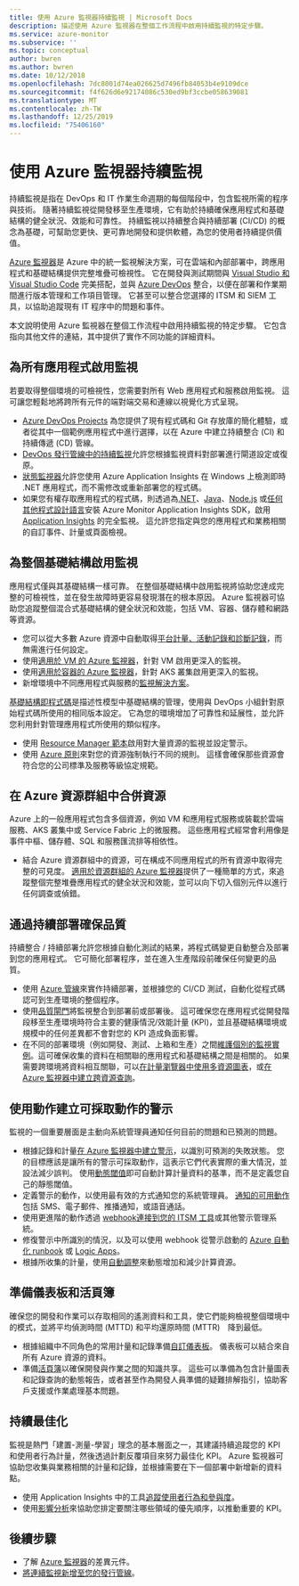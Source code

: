 ```yaml
---
title: 使用 Azure 監視器持續監視 | Microsoft Docs
description: 描述使用 Azure 監視器在整個工作流程中啟用持續監視的特定步驟。
ms.service: azure-monitor
ms.subservice: ''
ms.topic: conceptual
author: bwren
ms.author: bwren
ms.date: 10/12/2018
ms.openlocfilehash: 7dc8001d74ea026625d7496fb84053b4e9109dce
ms.sourcegitcommit: f4f626d6e92174086c530ed9bf3ccbe058639081
ms.translationtype: MT
ms.contentlocale: zh-TW
ms.lasthandoff: 12/25/2019
ms.locfileid: "75406160"
---
```

# <a name="continuous-monitoring-with-azure-monitor"></a>使用 Azure 監視器持續監視

持續監視是指在 DevOps 和 IT 作業生命週期的每個階段中，包含監視所需的程序與技術。 隨著持續監視從開發移至生產環境，它有助於持續確保應用程式和基礎結構的健全狀況、效能和可靠性。 持續監視以持續整合與持續部署 (CI/CD) 的概念為基礎，可幫助您更快、更可靠地開發和提供軟體，為您的使用者持續提供價值。

[Azure 監視器](overview.md)是 Azure 中的統一監視解決方案，可在雲端和內部部署中，跨應用程式和基礎結構提供完整堆疊可檢視性。 它在開發與測試期間與 [Visual Studio 和 Visual Studio Code](https://visualstudio.microsoft.com/) 完美搭配，並與 [Azure DevOps](/azure/devops/user-guide/index) 整合，以便在部署和作業期間進行版本管理和工作項目管理。 它甚至可以整合您選擇的 ITSM 和 SIEM 工具，以協助追蹤現有 IT 程序中的問題和事件。

本文說明使用 Azure 監視器在整個工作流程中啟用持續監視的特定步驟。 它包含指向其他文件的連結，其中提供了實作不同功能的詳細資料。


## <a name="enable-monitoring-for-all-your-applications"></a>為所有應用程式啟用監視
若要取得整個環境的可檢視性，您需要對所有 Web 應用程式和服務啟用監視。 這可讓您輕鬆地將跨所有元件的端對端交易和連線以視覺化方式呈現。

- [Azure DevOps Projects](../devops-project/overview.md) 為您提供了現有程式碼和 Git 存放庫的簡化體驗，或者從其中一個範例應用程式中進行選擇，以在 Azure 中建立持續整合 (CI) 和持續傳遞 (CD) 管線。
- [DevOps 發行管線中的持續監視](../azure-monitor/app/continuous-monitoring.md)允許您根據監視資料對部署進行閘道設定或復原。
- [狀態監視器](../azure-monitor/app/monitor-performance-live-website-now.md)允許您使用 Azure Application Insights 在 Windows 上檢測即時 .NET 應用程式，而不需修改或重新部署您的程式碼。
- 如果您有權存取應用程式的程式碼，則透過為[.NET](../azure-monitor/learn/quick-monitor-portal.md)、[Java](../azure-monitor/app/java-get-started.md)、[Node.js](../azure-monitor/learn/nodejs-quick-start.md) 或[任何其他程式設計語言](../azure-monitor/app/platforms.md)安裝 Azure Monitor Application Insights SDK，啟用 [Application Insights](../azure-monitor/app/app-insights-overview.md) 的完全監視。 這允許您指定與您的應用程式和業務相關的自訂事件、計量或頁面檢視。



## <a name="enable-monitoring-for-your-entire-infrastructure"></a>為整個基礎結構啟用監視
應用程式僅與其基礎結構一樣可靠。 在整個基礎結構中啟用監視將協助您達成完整的可檢視性，並在發生故障時更容易發現潛在的根本原因。 Azure 監視器可協助您追蹤整個混合式基礎結構的健全狀況和效能，包括 VM、容器、儲存體和網路等資源。

- 您可以從大多數 Azure 資源中自動取得[平台計量、活動記錄和診斷記錄](platform/data-sources.md)，而無需進行任何設定。
- 使用[適用於 VM 的 Azure 監視器](insights/vminsights-overview.md)，針對 VM 啟用更深入的監視。
-  使用[適用於容器的 Azure 監視器](insights/container-insights-overview.md)，針對 AKS 叢集啟用更深入的監視。
- 新增環境中不同應用程式與服務的[監視解決方案](insights/solutions-inventory.md)。


[基礎結構即程式碼](/azure/devops/learn/what-is-infrastructure-as-code)是描述性模型中基礎結構的管理，使用與 DevOps 小組針對原始程式碼所使用的相同版本設定。 它為您的環境增加了可靠性和延展性，並允許您利用針對管理應用程式所使用的類似程序。

-  使用 [Resource Manager 範本](platform/template-workspace-configuration.md)啟用對大量資源的監視並設定警示。
- 使用 [Azure 原則](../governance/policy/overview.md)來對您的資源強制執行不同的規則。 這樣會確保那些資源會符合您的公司標準及服務等級協定規範。 


##  <a name="combine-resources-in-azure-resource-groups"></a>在 Azure 資源群組中合併資源
Azure 上的一般應用程式包含多個資源，例如 VM 和應用程式服務或裝載於雲端服務、AKS 叢集中或 Service Fabric 上的微服務。 這些應用程式經常會利用像是事件中樞、儲存體、SQL 和服務匯流排等相依性。

- 結合 Azure 資源群組中的資源，可在構成不同應用程式的所有資源中取得完整的可見度。 [適用於資源群組的 Azure 監視器](../azure-monitor/insights/resource-group-insights.md)提供了一種簡單的方式，來追蹤整個完整堆疊應用程式的健全狀況和效能，並可以向下切入個別元件以進行任何調查或偵錯。

## <a name="ensure-quality-through-continuous-deployment"></a>通過持續部署確保品質
持續整合 / 持續部署允許您根據自動化測試的結果，將程式碼變更自動整合及部署到您的應用程式。 它可簡化部署程序，並在進入生產階段前確保任何變更的品質。


- 使用 [Azure 管線](/azure/devops/pipelines)來實作持續部署，並根據您的 CI/CD 測試，自動化從程式碼認可到生產環境的整個程序。
- 使用[品質閘門](/azure/devops/pipelines/release/approvals/gates)將監視整合到部署前或部署後。 這可確保您在應用程式從開發階段移至生產環境時符合主要的健康情況/效能計量 (KPI)，並且基礎結構環境或規模中的任何差異都不會對您的 KPI 造成負面影響。
- 在不同的部署環境（例如開發、測試、上箱和生產）之間[維護個別的監視實例](../azure-monitor/app/separate-resources.md)。這可確保收集的資料在相關聯的應用程式和基礎結構之間是相關的。 如果需要跨環境將資料相互關聯，可以[在計量瀏覽器中使用多資源圖表](../azure-monitor/platform/metrics-charts.md)，或[在 Azure 監視器中建立跨資源查詢](log-query/cross-workspace-query.md)。


## <a name="create-actionable-alerts-with-actions"></a>使用動作建立可採取動作的警示
監視的一個重要層面是主動向系統管理員通知任何目前的問題和已預測的問題。 

- 根據記錄和計量[在 Azure 監視器中建立警示](../azure-monitor/platform/alerts-overview.md)，以識別可預測的失敗狀態。 您的目標應該是讓所有的警示可採取動作，這表示它們代表實際的重大情況，並設法減少誤判。 使用[動態閾值](platform/alerts-dynamic-thresholds.md)即可自動計算計量資料的基準，而不是定義您自己的靜態閾值。 
- 定義警示的動作，以使用最有效的方式通知您的系統管理員。 [通知的可用動作](platform/action-groups.md#create-an-action-group-by-using-the-azure-portal)包括 SMS、電子郵件、推播通知，或語音通話。
- 使用更進階的動作透過 [webhook](platform/activity-log-alerts-webhook.md)[連接到您的 ITSM 工具](platform/itsmc-overview.md)或其他警示管理系統。
- 修復警示中所識別的情況，以及可以使用 webhook 從警示啟動的 [Azure 自動化 runbook](../automation/automation-webhooks.md) 或 [Logic Apps](/connectors/custom-connectors/create-webhook-trigger)。 
- 根據所收集的計量，使用[自動調整](../azure-monitor/learn/tutorial-autoscale-performance-schedule.md)來動態增加和減少計算資源。

## <a name="prepare-dashboards-and-workbooks"></a>準備儀表板和活頁簿
確保您的開發和作業可以存取相同的遙測資料和工具，使它們能夠檢視整個環境中的模式，並將平均偵測時間 (MTTD) 和平均還原時間 (MTTR)　降到最低。

- 根據組織中不同角色的常用計量和記錄準備[自訂儀表板](../azure-monitor/learn/tutorial-app-dashboards.md)。 儀表板可以結合來自所有 Azure 資源的資料。
- 準備[活頁簿](../azure-monitor/app/usage-workbooks.md)以確保開發與作業之間的知識共享。 這些可以準備為包含計量圖表和記錄查詢的動態報告，或者甚至作為開發人員準備的疑難排解指引，協助客戶支援或作業處理基本問題。

## <a name="continuously-optimize"></a>持續最佳化
 監視是熱門「建置-測量-學習」理念的基本層面之一，其建議持續追蹤您的 KPI 和使用者行為計量，然後透過計劃反覆項目來努力最佳化 KPI。 Azure 監視器可協助您收集與業務相關的計量和記錄，並根據需要在下一個部署中新增新的資料點。

- 使用 Application Insights 中的工具[追蹤使用者行為和參與度](../azure-monitor/learn/tutorial-users.md)。
- 使用[影響分析](../azure-monitor/app/usage-impact.md)來協助您排定要關注哪些領域的優先順序，以推動重要的 KPI。


## <a name="next-steps"></a>後續步驟

- 了解 [Azure 監視器](overview.md)的差異元件。
- [將連續監視新增至您的發行管線](../azure-monitor/app/continuous-monitoring.md)。
